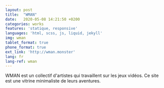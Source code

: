 ```yaml
---
layout: post
title:  "WMAN"
date:   2020-05-08 14:21:50 +0200
categories: works
features: 'statique, responsive'
languages: 'html, scss, js, liquid, jekyll'
img: wman
tablet_format: true
phone_format: true
ext_link: 'http://wman.monster'
lang: fr
lang-ref: wman
---
```

WMAN est un collectif d'artistes qui travaillent sur les jeux vidéos. Ce site est une vitrine minimaliste de leurs aventures.
